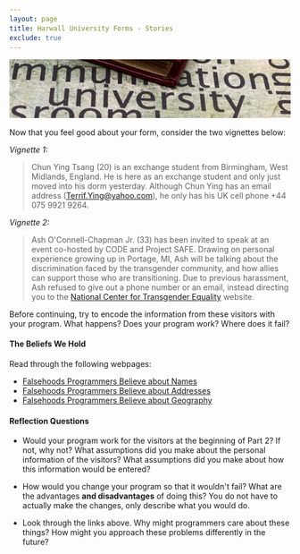 ```yaml
---
layout: page
title: Harwall University Forms - Stories
exclude: true
---
```

![university](img/university.jpg)

Now that you feel good about your form, consider the two vignettes below:

_Vignette 1:_
> Chun Ying Tsang (20) is an exchange student from Birmingham, West Midlands, England. He is here as an exchange student and only just moved into his dorm yesterday. Although Chun Ying has an email address (Terrif.Ying@yahoo.com), he only has his UK cell phone +44 075 9921 9264.

_Vignette 2:_
> Ash O'Connell-Chapman Jr. (33) has been invited to speak at an event co-hosted by CODE and Project SAFE. Drawing on personal experience growing up in Portage, MI, Ash will be talking about the discrimination faced by the transgender community, and how allies can support those who are transitioning. Due to previous harassment, Ash refused to give out a phone number or an email, instead directing you to the [National Center for Transgender Equality](https://transequality.org/) website.

Before continuing, try to encode the information from these visitors with your program. What happens? Does your program work? Where does it fail?


#### The Beliefs We Hold
Read through the following webpages:

- [Falsehoods Programmers Believe about Names](https://www.kalzumeus.com/2010/06/17/falsehoods-programmers-believe-about-names/)
- [Falsehoods Programmers Believe about Addresses](https://www.mjt.me.uk/posts/falsehoods-programmers-believe-about-addresses/)
- [Falsehoods Programmers Believe about Geography](https://wiesmann.codiferes.net/wordpress/?p=15187)

#### Reflection Questions

- Would your program work for the visitors at the beginning of Part 2? If not, why not? What assumptions did you make about the personal information of the visitors? What assumptions did you make about how this information would be entered?

- How would you change your program so that it wouldn't fail? What are the advantages **and disadvantages** of doing this? You do not have to actually make the changes, only describe what you would do.

- Look through the links above. Why might programmers care about these things? How might you approach these problems differently in the future? 
